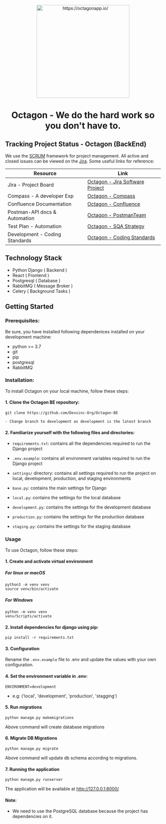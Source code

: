<p align="center">
    <img width="300" src="https://user-images.githubusercontent.com/85288256/220799197-734504e0-81b7-4b0c-bd49-2225161e0045.png" alt="https://octagonapp.io/">
    </p>

<h1 align="center">
Octagon - We do the hard work so you don't have to.
  </h1>

## Tracking Project Status - Octagon (BackEnd)

We use the [SCRUM](https://www.scrum.org/resources/what-is-scrum) framework for project management.
All active and closed issues can be viewed on the [Jira](https://www.atlassian.com/software/jira). Some useful links for reference:

| Resource                       | Link                                                                                                              |
| ------------------------------ | ----------------------------------------------------------------------------------------------------------------- |
| Jira - Project Board           | [Octagon - Jira Software Project](https://devsinc.atlassian.net/jira/software/projects/OC/boards/22)              |
| Compass - A developer Exp      | [Octagon - Compass](https://devsinc.atlassian.net/compass/component/b4c343cc-e008-4417-963d-a071155335cb)         |
| Confluence Documentation       | [Octagon - Confluence](https://devsinc.atlassian.net/wiki/spaces/OC/overview)                                     |
| Postman-API docs & Automation  | [Octagon - PostmanTeam](https://octagonapp.postman.co/)                                                           |
| Test Plan - Automation         | [Octagon - SQA Strategy](https://devsinc.atlassian.net/wiki/spaces/OC/pages/699367438/Octagon+-+Testing+Strategy) |
| Development - Coding Standards | [Octagon - Coding Standards](https://devsinc.atlassian.net/wiki/spaces/OC/pages/687276056/Standards)              |


## Technology Stack
 -  Python Django ( Backend )
 -  React ( Frontend )
 -  Postgresql ( Database )
 -  RabbitMQ ( Message Broker )
 -  Celery ( Background Tasks )


## Getting Started

### Prerequisites:

Be sure, you have installed following dependenices installed on your development machine:

- python >= 3.7
- git
- pip
- postgresql
- RabbitMQ

### Installation:

To install Octagon on your local machine, follow these steps:

#### 1. Clone the Octagon BE repository:

    git clone https://github.com/Devsinc-Org/Octagon-BE

    - Change branch to development as development is the latest branch

#### 2. Familiarize yourself with the following files and directories:

- `requirements.txt`: contains all the dependencies required to run the Django project
- `.env.example`: contains all environment variables required to run the Django project

- `settings/` directory: contains all settings required to run the project on local, development, production, and staging environments

- `base.py`: contains the main settings for Django
- `local.py`: contains the settings for the local database
- `development.py`: contains the settings for the development database
- `production.py`: contains the settings for the production database
- `staging.py`: contains the settings for the staging database

### Usage

To use Octagon, follow these steps:

#### 1. Create and activate virtual environment

##### For linux or macOS

    python3 -m venv venv
    source venv/bin/activate

##### For Windows

    python -m venv venv
    venv/Scripts/activate

#### 2. Install dependencies for django using pip:

    pip install -r requirements.txt

#### 3. Configuration

Rename the `.env.example` file to .env and update the values with your own configuration.

#### 4. Set the environment variable in .env:

    ENVIRONMENT=development

- e.g: ('local', 'development', 'production', 'stagging')

#### 5. Run migrations

    python manage.py makemigrations

Above command will create database migrations

#### 6. Migrate DB Migrations

    python manage.py migrate

Above command will update db schema according to migrations.

#### 7. Running the application

    python manage.py runserver

The application will be available at http://127.0.0.1:8000/

#### Note:

- We need to use the PostgreSQL database because the project has dependencies on it.
